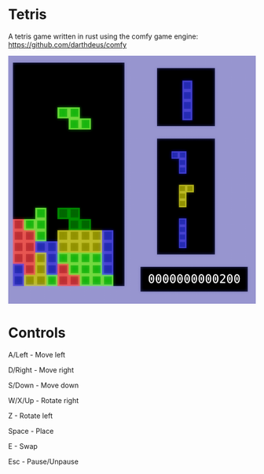 # Tetris
A tetris game written in rust using the comfy game engine: https://github.com/darthdeus/comfy

![Screenshot](https://github.com/IvanDimovSIT/tetris/blob/master/screenshot.png)

# Controls
A/Left - Move left

D/Right - Move right

S/Down - Move down

W/X/Up - Rotate right

Z - Rotate left

Space - Place

E - Swap

Esc - Pause/Unpause
